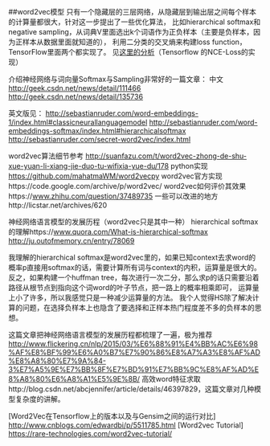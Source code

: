 ##word2vec模型
只有一个隐藏层的三层网络，从隐藏层到输出层之间每个样本的计算量都很大，针对这一步提出了一些优化算法，
比如hierarchical softmax和negative sampling，从词典V里面选出k个词语作为正负样本（主要是负样本，因为正样本从数据里面就知道的），
利用二分类的交叉熵来构建loss function，TensorFlow里面两个都实现了。
见[这里的分析](http://www.jianshu.com/p/fab82fa53e16)（Tensorflow 的NCE-Loss的实现）

介绍神经网络与词向量Softmax与Sampling非常好的一篇文章：
中文
http://geek.csdn.net/news/detail/111466
http://geek.csdn.net/news/detail/135736

英文版见：
http://sebastianruder.com/word-embeddings-1/index.html#classicneurallanguagemodel
http://sebastianruder.com/word-embeddings-softmax/index.html#hierarchicalsoftmax
http://sebastianruder.com/secret-word2vec/index.html


word2vec算法细节参考 http://suanfazu.com/t/word2vec-zhong-de-shu-xue-yuan-li-xiang-jie-duo-tu-wifixia-yue-du/178
python实现 https://github.com/mahatmaWM/word2vecpy
word2vec官方实现https://code.google.com/archive/p/word2vec/
word2vec如何评价其效果https://www.zhihu.com/question/37489735
一些可以改进的地方http://licstar.net/archives/620

神经网络语言模型的发展历程（word2vec只是其中一种）
hierarchical softmax的理解https://www.quora.com/What-is-hierarchical-softmax
http://ju.outofmemory.cn/entry/78069

我理解的hierarchical softmax是word2vec里的，如果已知context去求word的概率p直接用softmax的话，需要计算所有词与context的内积，运算量是很大的。
反之，如果构建一个huffman tree，每次进行一次二分，那么求p的话只需要沿着路径从根节点到指向这个词word的叶子节点，把一路上的概率相乘即可，
运算量上小了许多，所以我感觉只是一种减少运算量的方法。
我个人觉得HS除了解决计算的问题，在选择负样本上也隐含了要选择和正样本热门程度差不多的负样本的思想。

这篇文章把神经网络语言模型的发展历程都梳理了一遍，极为推荐
http://www.flickering.cn/nlp/2015/03/%E6%88%91%E4%BB%AC%E6%98%AF%E8%BF%99%E6%A0%B7%E7%90%86%E8%A7%A3%E8%AF%AD%E8%A8%80%E7%9A%84-3%E7%A5%9E%E7%BB%8F%E7%BD%91%E7%BB%9C%E8%AF%AD%E8%A8%80%E6%A8%A1%E5%9E%8B/
高效word特征求取http://blog.csdn.net/abcjennifer/article/details/46397829，这篇文章对几种模型复杂度的讲解。

[Word2Vec在Tensorflow上的版本以及与Gensim之间的运行对比] http://www.cnblogs.com/edwardbi/p/5511785.html
[Word2vec Tutorial] https://rare-technologies.com/word2vec-tutorial/
